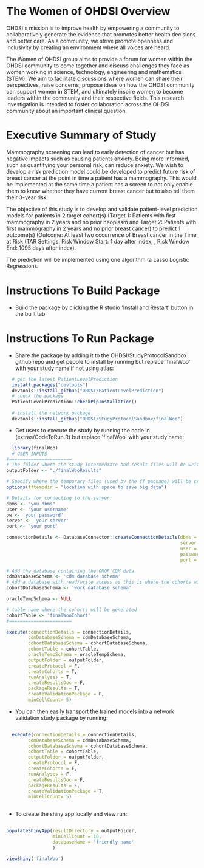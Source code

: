 The Women of OHDSI Overview
========================================================

OHDSI's mission is to improve health by empowering a community to collaboratively generate the evidence that promotes better health decisions and better care. As a community, we strive promote openness and inclusivity by creating an environment where all voices are heard.

The Women of OHDSI group aims to provide a forum for women within the OHDSI community to come together and discuss challenges they face as women working in science, technology, engineering and mathematics (STEM). We aim to facilitate discussions where women can share their perspectives, raise concerns, propose ideas on how the OHDSI community can support women in STEM, and ultimately inspire women to become leaders within the community and their respective fields. This research investigation is intended to foster collaboration across the OHDSI community about an important clinical question. 

Executive Summary of Study
========================================================

Mammography screening can lead to early detection of cancer but has negative impacts such as causing patients anxiety. Being more informed, such as quantifying your personal risk, can reduce anxiety.  We wish to develop a risk prediction model could be developed to predict future risk of breast cancer at the point in time a patient has a mammography.  This would be implemented at the same time a patient has a screen to not only enable them to know whether they have current breast cancer but to also tell them their 3-year risk.

The objective of this study is to develop and validate patient-level prediction models for patients in 2 target cohort(s) (Target 1: Patients with first mammography in 2 years and no prior neoplasm and Target 2: Patients with first mammography in 2 years and no prior breast cancer) to predict 1 outcome(s) (Outcome: At least two occurrence of Breast cancer in the Time at Risk (TAR Settings: Risk Window Start:  1 day after index, , Risk Window End:  1095 days after index).

The prediction will be implemented using one algorithm (a Lasso Logistic Regression).


Instructions To Build Package
===================

- Build the package by clicking the R studio 'Install and Restart' button in the built tab 

Instructions To Run Package
===================

- Share the package by adding it to the OHDSI/StudyProtocolSandbox github repo and get people to install by running but replace 'finalWoo' with your study name if not using atlas:
```r
  # get the latest PatientLevelPrediction
  install.packages("devtools")
  devtools::install_github("OHDSI/PatientLevelPrediction")
  # check the package
  PatientLevelPrediction::checkPlpInstallation()
  
  # install the network package
  devtools::install_github("OHDSI/StudyProtocolSandbox/finalWoo")
```

- Get users to execute the study by running the code in (extras/CodeToRun.R) but replace 'finalWoo' with your study name:
```r
  library(finalWoo)
  # USER INPUTS
#=======================
# The folder where the study intermediate and result files will be written:
outputFolder <- "./finalWooResults"

# Specify where the temporary files (used by the ff package) will be created:
options(fftempdir = "location with space to save big data")

# Details for connecting to the server:
dbms <- "you dbms"
user <- 'your username'
pw <- 'your password'
server <- 'your server'
port <- 'your port'

connectionDetails <- DatabaseConnector::createConnectionDetails(dbms = dbms,
                                                                server = server,
                                                                user = user,
                                                                password = pw,
                                                                port = port)

# Add the database containing the OMOP CDM data
cdmDatabaseSchema <- 'cdm database schema'
# Add a database with read/write access as this is where the cohorts will be generated
cohortDatabaseSchema <- 'work database schema'

oracleTempSchema <- NULL

# table name where the cohorts will be generated
cohortTable <- 'finalWooCohort'
#=======================

execute(connectionDetails = connectionDetails,
        cdmDatabaseSchema = cdmDatabaseSchema,
        cohortDatabaseSchema = cohortDatabaseSchema,
        cohortTable = cohortTable,
        oracleTempSchema = oracleTempSchema,
        outputFolder = outputFolder,
        createProtocol = F,
        createCohorts = T,
        runAnalyses = T,
        createResultsDoc = F,
        packageResults = T,
        createValidationPackage = F,
        minCellCount= 5)
```
- You can then easily transport the trained models into a network validation study package by running:
```r
  
  execute(connectionDetails = connectionDetails,
        cdmDatabaseSchema = cdmDatabaseSchema,
        cohortDatabaseSchema = cohortDatabaseSchema,
        cohortTable = cohortTable,
        outputFolder = outputFolder,
        createProtocol = F,
        createCohorts = F,
        runAnalyses = F,
        createResultsDoc = F,
        packageResults = F,
        createValidationPackage = T,
        minCellCount= 5)
  

```

- To create the shiny app locally and view run:
```r
  
populateShinyApp(resultDirectory = outputFolder,
                 minCellCount = 10, 
                 databaseName = 'friendly name'
                 ) 
        
viewShiny('finalWoo')
  

```
